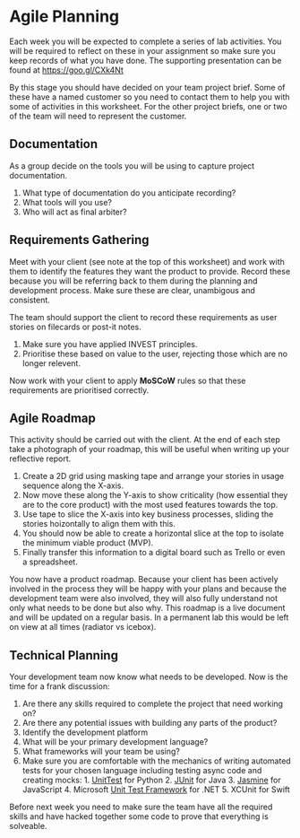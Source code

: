 # Agile Planning

Each week you will be expected to complete a series of lab activities. You will be required to reflect on these in your assignment so make sure you keep records of what you have done. The supporting presentation can be found at https://goo.gl/CXk4Nt

By this stage you should have decided on your team project brief. Some of these have a named customer so you need to contact them to help you with some of activities in this worksheet. For the other project briefs, one or two of the team will need to represent the customer.

## Documentation

As a group decide on the tools you will be using to capture project documentation.

1. What type of documentation do you anticipate recording?
2. What tools will you use?
3. Who will act as final arbiter?

## Requirements Gathering

Meet with your client (see note at the top of this worksheet) and work with them to identify the features they want the product to provide. Record these because you will be referring back to them during the planning and development process. Make sure these are clear, unambigous and consistent.

The team should support the client to record these requirements as user stories on filecards or post-it notes.

1. Make sure you have applied INVEST principles.
2. Prioritise these based on value to the user, rejecting those which are no longer relevent.

Now work with your client to apply **MoSCoW** rules so that these requirements are prioritised correctly.

## Agile Roadmap

This activity should be carried out with the client. At the end of each step take a photograph of your roadmap, this will be useful when writing up your reflective report.

1. Create a 2D grid using masking tape and arrange your stories in usage sequence along the X-axis.
2. Now move these along the Y-axis to show criticality (how essential they are to the core product) with the most used features towards the top.
3. Use tape to slice the X-axis into key business processes, sliding the stories hoizontally to align them with this.
4. You should now be able to create a horizontal slice at the top to isolate the minimum viable product (MVP).
5. Finally transfer this information to a digital board such as Trello or even a spreadsheet.

You now have a product roadmap. Because your client has been actively involved in the process they will be happy with your plans and because the development team were also involved, they will also fully understand not only what needs to be done but also why. This roadmap is a live document and will be updated on a regular basis. In a permanent lab this would be left on view at all times (radiator vs icebox).

## Technical Planning

Your development team now know what needs to be developed. Now is the time for a frank discussion:

1. Are there any skills required to complete the project that need working on?
2. Are there any potential issues with building any parts of the product?
3. Identify the development platform
  1. What will be your primary development language?
  2. What frameworks will your team be using?
  3. Make sure you are comfortable with the mechanics of writing automated tests for your chosen language including testing async code and creating mocks:
    1. [UnitTest](https://docs.python.org/3/library/unittest.html) for Python
    2. [JUnit](http://junit.org) for Java
    3. [Jasmine](http://jasmine.github.io) for JavaScript
    4. Microsoft [Unit Test Framework](https://msdn.microsoft.com/en-us/library/hh598960.aspx) for .NET
    5. XCUnit for Swift

Before next week you need to make sure the team have all the required skills and have hacked together some code to prove that everything is solveable.
